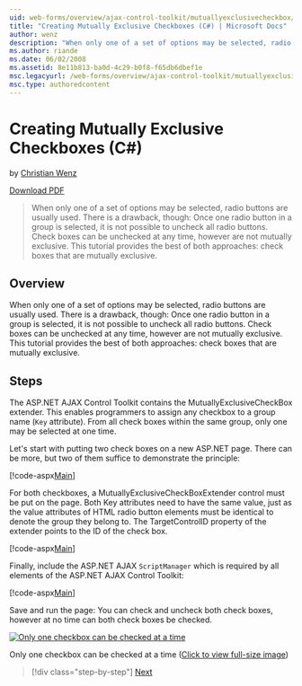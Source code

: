 ```yaml
---
uid: web-forms/overview/ajax-control-toolkit/mutuallyexclusivecheckbox/creating-mutually-exclusive-checkboxes-cs
title: "Creating Mutually Exclusive Checkboxes (C#) | Microsoft Docs"
author: wenz
description: "When only one of a set of options may be selected, radio buttons are usually used. There is a drawback, though: Once one radio button in a group is selected,..."
ms.author: riande
ms.date: 06/02/2008
ms.assetid: 8e11b813-ba0d-4c29-b0f8-f65db6dbef1e
msc.legacyurl: /web-forms/overview/ajax-control-toolkit/mutuallyexclusivecheckbox/creating-mutually-exclusive-checkboxes-cs
msc.type: authoredcontent
---
```

# Creating Mutually Exclusive Checkboxes (C#)

by [Christian Wenz](https://github.com/wenz)

[Download PDF](https://download.microsoft.com/download/b/6/a/b6ae89ee-df69-4c87-9bfb-ad1eb2b23373/mutuallyexclusivecheckbox0CS.pdf)

> When only one of a set of options may be selected, radio buttons are usually used. There is a drawback, though: Once one radio button in a group is selected, it is not possible to uncheck all radio buttons. Check boxes can be unchecked at any time, however are not mutually exclusive. This tutorial provides the best of both approaches: check boxes that are mutually exclusive.

## Overview

When only one of a set of options may be selected, radio buttons are usually used. There is a drawback, though: Once one radio button in a group is selected, it is not possible to uncheck all radio buttons. Check boxes can be unchecked at any time, however are not mutually exclusive. This tutorial provides the best of both approaches: check boxes that are mutually exclusive.

## Steps

The ASP.NET AJAX Control Toolkit contains the MutuallyExclusiveCheckBox extender. This enables programmers to assign any checkbox to a group name (`Key` attribute). From all check boxes within the same group, only one may be selected at one time.

Let's start with putting two check boxes on a new ASP.NET page. There can be more, but two of them suffice to demonstrate the principle:

[!code-aspx[Main](creating-mutually-exclusive-checkboxes-cs/samples/sample1.aspx)]

For both checkboxes, a MutuallyExclusiveCheckBoxExtender control must be put on the page. Both Key attributes need to have the same value, just as the value attributes of HTML radio button elements must be identical to denote the group they belong to. The TargetControlID property of the extender points to the ID of the check box.

[!code-aspx[Main](creating-mutually-exclusive-checkboxes-cs/samples/sample2.aspx)]

Finally, include the ASP.NET AJAX `ScriptManager` which is required by all elements of the ASP.NET AJAX Control Toolkit:

[!code-aspx[Main](creating-mutually-exclusive-checkboxes-cs/samples/sample3.aspx)]

Save and run the page: You can check and uncheck both check boxes, however at no time can both check boxes be checked.

[![Only one checkbox can be checked at a time](creating-mutually-exclusive-checkboxes-cs/_static/image2.png)](creating-mutually-exclusive-checkboxes-cs/_static/image1.png)

Only one checkbox can be checked at a time ([Click to view full-size image](creating-mutually-exclusive-checkboxes-cs/_static/image3.png))

> [!div class="step-by-step"]
> [Next](creating-mutually-exclusive-checkboxes-vb.md)
